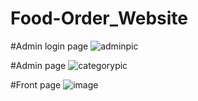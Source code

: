 # Food-Order_Website


#Admin login page
![adminpic](https://user-images.githubusercontent.com/84282316/128610402-0161d45d-696f-4e1c-bccf-e633411f78ff.PNG)

#Admin page
![categorypic](https://user-images.githubusercontent.com/84282316/128610480-df4cc136-3b0e-46cf-a1c3-c8bb981f7dc9.PNG)

#Front page
![image](https://user-images.githubusercontent.com/84282316/128610546-42f1e471-de01-4b20-b700-9d8acaaf1705.png)



